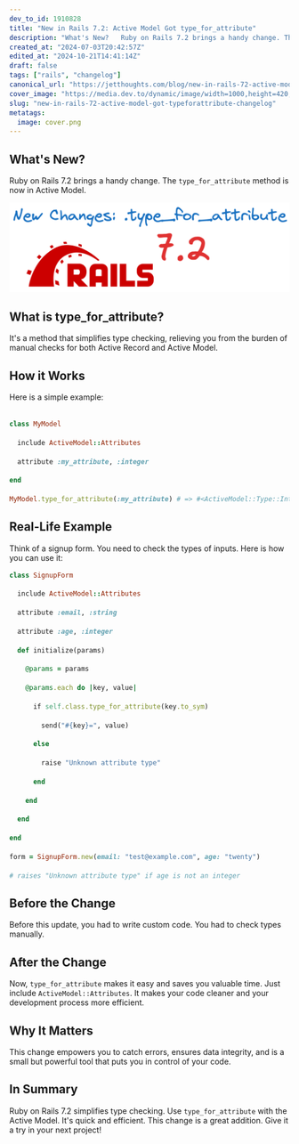 ```yaml
---
dev_to_id: 1910828
title: "New in Rails 7.2: Active Model Got type_for_attribute"
description: "What's New?   Ruby on Rails 7.2 brings a handy change. The type_for_attribute method is now..."
created_at: "2024-07-03T20:42:57Z"
edited_at: "2024-10-21T14:41:14Z"
draft: false
tags: ["rails", "changelog"]
canonical_url: "https://jetthoughts.com/blog/new-in-rails-72-active-model-got-typeforattribute-changelog/"
cover_image: "https://media.dev.to/dynamic/image/width=1000,height=420,fit=cover,gravity=auto,format=auto/https%3A%2F%2Fdev-to-uploads.s3.amazonaws.com%2Fuploads%2Farticles%2Fq7fr2kzgiu6257myep7u.png"
slug: "new-in-rails-72-active-model-got-typeforattribute-changelog"
metatags:
  image: cover.png
---
```

## What's New?

Ruby on Rails 7.2 brings a handy change. The `type_for_attribute` method is now in Active Model.

![Image description](file_0.png)

## What is type_for_attribute?

It's a method that simplifies type checking, relieving you from the burden of manual checks for both Active Record and Active Model.

## How it Works

Here is a simple example:

```ruby

class MyModel

  include ActiveModel::Attributes

  attribute :my_attribute, :integer

end

MyModel.type_for_attribute(:my_attribute) # => #<ActiveModel::Type::Integer ...>
```

## Real-Life Example

Think of a signup form. You need to check the types of inputs. Here is how you can use it:

```ruby
class SignupForm

  include ActiveModel::Attributes

  attribute :email, :string

  attribute :age, :integer

  def initialize(params)

    @params = params

    @params.each do |key, value|

      if self.class.type_for_attribute(key.to_sym)

        send("#{key}=", value)

      else

        raise "Unknown attribute type"

      end

    end

  end

end

form = SignupForm.new(email: "test@example.com", age: "twenty")

# raises "Unknown attribute type" if age is not an integer
```

## Before the Change

Before this update, you had to write custom code. You had to check types manually.

## After the Change

Now, `type_for_attribute` makes it easy and saves you valuable time. Just include `ActiveModel::Attributes`. It makes your code cleaner and your development process more efficient.

## Why It Matters

This change empowers you to catch errors, ensures data integrity, and is a small but powerful tool that puts you in control of your code.

## In Summary

Ruby on Rails 7.2 simplifies type checking. Use `type_for_attribute` with the Active Model. It's quick and efficient. This change is a great addition. Give it a try in your next project!